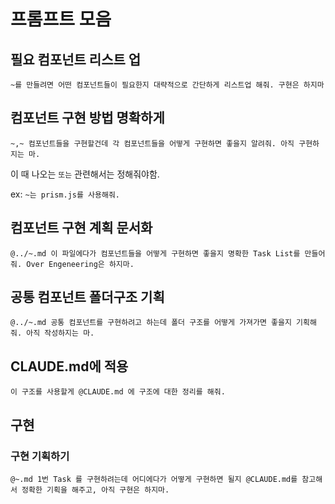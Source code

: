 # 프롬프트 모음

## 필요 컴포넌트 리스트 업

```text
~를 만들려면 어떤 컴포넌트들이 필요한지 대략적으로 간단하게 리스트업 해줘. 구현은 하지마
```

## 컴포넌트 구현 방법 명확하게

```text
~,~ 컴포넌트들을 구현할건데 각 컴포넌트들을 어떻게 구현하면 좋을지 알려줘. 아직 구현하지는 마.
```

이 때 나오는 `또는` 관련해서는 정해줘야함.

ex: `~는 prism.js를 사용해줘.`

## 컴포넌트 구현 계획 문서화

```text
@../~.md 이 파일에다가 컴포넌트들을 어떻게 구현하면 좋을지 명확한 Task List를 만들어줘. Over Engeneering은 하지마.
```

## 공통 컴포넌트 폴더구조 기획

```text
@../~.md 공통 컴포넌트를 구현하려고 하는데 폴더 구조를 어떻게 가져가면 좋을지 기획해줘. 아직 작성하지는 마.
```

## CLAUDE.md에 적용

```text
이 구조를 사용할게 @CLAUDE.md 에 구조에 대한 정리를 해줘.
```

## 구현

### 구현 기획하기

```text
@~.md 1번 Task 를 구현하려는데 어디에다가 어떻게 구현하면 될지 @CLAUDE.md를 참고해서 정확한 기획을 해주고, 아직 구현은 하지마.
```